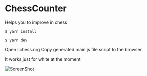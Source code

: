 # ChessCounter
Helps you to improve in chess


```shell
$ yarn install
```

```shell
$ yarn dev
```
Open lichess.org
Copy generated main.js file script to the browser

It works just for white at the moment

![ScreenShot](https://imgur.com/a/J6Z7C4P)